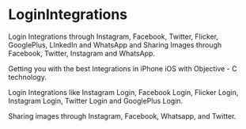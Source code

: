 # LoginIntegrations

Login Integrations through Instagram, Facebook, Twitter, Flicker, GooglePlus, LInkedIn and WhatsApp and Sharing Images 
through Facebook, Twitter, Instagram and WhatsApp.

Getting you with the best Integrations in iPhone iOS with Objective - C technology.

Login Integrations like Instagram Login, Facebook Login, Flicker Login, Instagram Login, Twitter Login and GooglePlus Login.

Sharing images through Instagram, Facebook, Whatsapp, and Twitter.
